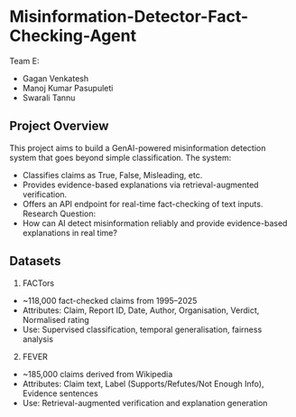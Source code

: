 # Misinformation-Detector-Fact-Checking-Agent

Team E:
- Gagan Venkatesh
- Manoj Kumar Pasupuleti
- Swarali Tannu

## Project Overview
This project aims to build a GenAI-powered misinformation detection system that goes beyond simple classification. The system:
- Classifies claims as True, False, Misleading, etc.
- Provides evidence-based explanations via retrieval-augmented verification.
- Offers an API endpoint for real-time fact-checking of text inputs.
Research Question:
- How can AI detect misinformation reliably and provide evidence-based explanations in real time?

## Datasets
1. FACTors 
- ~118,000 fact-checked claims from 1995–2025
- Attributes: Claim, Report ID, Date, Author, Organisation, Verdict, Normalised rating
- Use: Supervised classification, temporal generalisation, fairness analysis

2. FEVER
- ~185,000 claims derived from Wikipedia
- Attributes: Claim text, Label (Supports/Refutes/Not Enough Info), Evidence sentences
- Use: Retrieval-augmented verification and explanation generation
